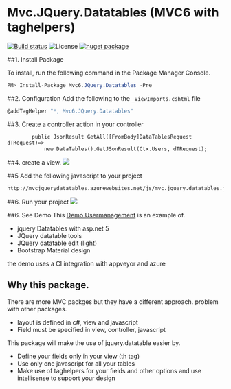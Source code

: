 # Mvc.JQuery.Datatables (MVC6 with taghelpers)

[![Build status](https://ci.appveyor.com/api/projects/status/mb4lk10dev4seg71?svg=true)](https://ci.appveyor.com/project/Anderman/mvc-jquery-datatables) ![License](https://img.shields.io/badge/license-MIT-blue.svg) [![nuget package](https://img.shields.io/badge/nuget-beta7-yellow.svg)](https://www.nuget.org/packages/Mvc6.JQuery.Datatables)


##1. Install Package

To install, run the following command in the Package Manager Console.

```csharp
PM> Install-Package Mvc6.JQuery.Datatables -Pre
```
##2. Configuration
Add the following to the `_ViewImports.cshtml` file

```csharp
@addTagHelper "*, Mvc6.JQuery.Datatables"
```

##3. Create a controller action in your controller 
```
        public JsonResult GetAll([FromBody]DataTablesRequest dTRequest)=>
            new DataTables().GetJSonResult(Ctx.Users, dTRequest);
```

##4. create a view.
![](http://snag.gy/10cQg.jpg)


##5 Add the following javascript to your project
```
http://mvcjquerydatatables.azurewebsites.net/js/mvc.jquery.datatables.js
```
##6. Run your project
![](http://snag.gy/aETVt.jpg)

##6. See Demo
This [Demo Usermanagement](http://mvcjquerydatatables.azurewebsites.net) is an example of.
* jquery Datatables with asp.net 5
* JQuery datatable tools
* JQuery datatable edit (light)
* Bootstrap Material design

the demo uses a CI integration with appveyor and azure


## Why this package.
There are more MVC packges but they have a different approach.
problem with other packages.
* layout is defined in c#, view and javascript
* Field must be specified in view, controller, javascript

This package will make the use of jquery.datatable easier by.
* Define your fields only in your view (th tag)
* Use only one javascript for all your tables
* Make use of taghelpers for your fields and other options and use intellisense to support your design

